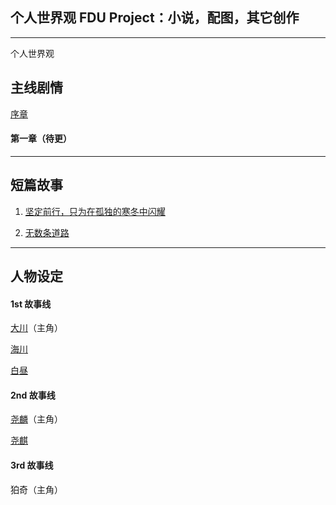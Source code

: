 ## 个人世界观 FDU Project：小说，配图，其它创作

-------
个人世界观

## 主线剧情

[序章](https://github.com/AriizumiKW/FDU-Project-PublicRepo/blob/main/0.md)

#### 第一章（待更）

-------

## 短篇故事

1. [坚定前行，只为在孤独的寒冬中闪耀](https://github.com/AriizumiKW/FDU-Project-PublicRepo/blob/main/%E7%9F%AD%E7%AF%87%E5%86%85%E5%AE%B9/%E5%9D%9A%E5%AE%9A%E5%89%8D%E8%A1%8C%EF%BC%8C%E5%8F%AA%E4%B8%BA%E5%9C%A8%E5%AD%A4%E7%8B%AC%E7%9A%84%E5%AF%92%E5%86%AC%E4%B8%AD%E9%97%AA%E8%80%80.md)

2. [无数条道路](https://github.com/AriizumiKW/FDU-Project-PublicRepo/blob/main/%E7%9F%AD%E7%AF%87%E5%86%85%E5%AE%B9/%E6%97%A0%E6%95%B0%E6%9D%A1%E9%81%93%E8%B7%AF.md)

-------

## 人物设定

#### 1st 故事线

[大川](https://github.com/AriizumiKW/FDU-Project-PublicRepo/blob/main/welcome%20to%20FDU%20project/%E8%AE%BE%E5%AE%9A%E6%96%87%E6%A1%A3/%E5%A4%A7%E5%B7%9D.md)（主角）

[海川](https://github.com/AriizumiKW/FDU-Project-PublicRepo/blob/main/welcome%20to%20FDU%20project/%E8%AE%BE%E5%AE%9A%E6%96%87%E6%A1%A3/%E6%B5%B7%E5%B7%9D.md)

[白昼](https://github.com/AriizumiKW/FDU-Project-PublicRepo/blob/main/welcome%20to%20FDU%20project/%E8%AE%BE%E5%AE%9A%E6%96%87%E6%A1%A3/%E7%99%BD%E6%98%BC.md)

#### 2nd 故事线

[尧麟](https://github.com/AriizumiKW/FDU-Project-PublicRepo/blob/main/welcome%20to%20FDU%20project/%E8%AE%BE%E5%AE%9A%E6%96%87%E6%A1%A3/%E5%B0%A7%E9%BA%9F.md)（主角）

[尧麒](https://github.com/AriizumiKW/FDU-Project-PublicRepo/blob/main/welcome%20to%20FDU%20project/%E8%AE%BE%E5%AE%9A%E6%96%87%E6%A1%A3/%E5%B0%A7%E9%BA%92.md)

#### 3rd 故事线

狛奇（主角）
